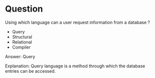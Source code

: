 # Question

Using which language can a user request information from a database ?

+ Query
+ Structural
+ Relational
+ Compiler

Answer: Query

Explanation: Query language is a method through which the database entries can be accessed. 